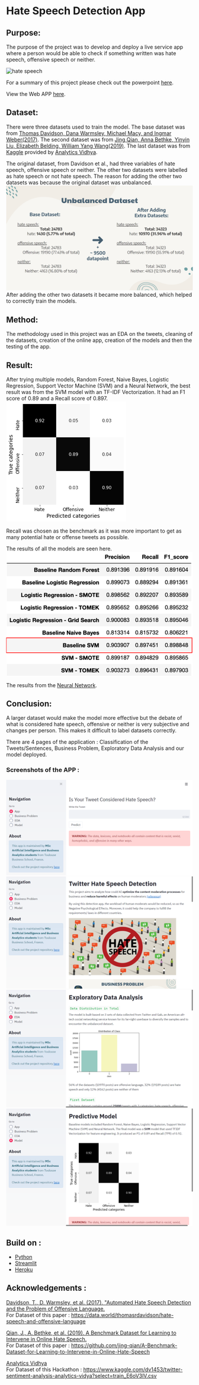 # Hate Speech Detection App

## Purpose:
The purpose of the project was to develop and deploy a live service app where a person would be able to check if something written was hate speech, offensive speech or neither.

![hate speech](https://media.wired.com/photos/5ba2d81dbc9a294fa13c6198/2:1/w_2400,h_1200,c_limit/hate%20speech%20algorithm.jpg)   

For a summary of this project please check out the powerpoint [here](https://drive.google.com/file/d/1Hu2-sBuX_hv26S0p7lo9mtt5IeB5_FUN/view?usp=sharing).   

View the Web APP [here](https://hate-speech-detection-tbs.herokuapp.com).

## Dataset:
There were three datasets used to train the model. The base dataset was from [Thomas Davidson, Dana Warmsley, Michael Macy, and Ingmar Weber(2017)](https://data.world/thomasrdavidson/hate-speech-and-offensive-language). The second dataset was from [Jing Qian, Anna Bethke, Yinyin Liu, Elizabeth Belding, William Yang Wang(2019)](https://github.com/jing-qian/A-Benchmark-Dataset-for-Learning-to-Intervene-in-Online-Hate-Speech). The last dataset was from [Kaggle](https://www.kaggle.com/dv1453/twitter-sentiment-analysis-analytics-vidya?select=train_E6oV3lV.csv) provided by [Analytics Vidhya](https://datahack.analyticsvidhya.com/contest/practice-problem-twitter-sentiment-analysis/#LeaderBoard).

The original dataset, from Davidson et al., had three variables of hate speech, offensive speech or neither. The other two datasets were labelled as hate speech or not hate speech. The reason for adding the other two datasets was because the original dataset was unbalanced.
![unbalanced dataset](/Images/unbalanced_dataset.png)
After adding the other two datasets it became more balanced, which helped to correctly train the models.

## Method:
The methodology used in this project was an EDA on the tweets, cleaning of the datasets, creation of the online app, creation of the models and then the testing of the app.

## Result:
After trying multiple models, Random Forest, Naive Bayes, Logistic Regression, Support Vector Machine (SVM) and a Neural Network, the best result was from the SVM model with an TF-IDF Vectorization. It had an F1 score of 0.89 and a Recall score of 0.897.
![Confusion Matrix_SVM](/webapp/visualization/svm_model.png) 

Recall was chosen as the benchmark as it was more important to get as many potential hate or offense tweets as possible.  

The results of all the models are seen here.
![Model result](/Images/model_result.png)

The results from the [Neural Network](https://colab.research.google.com/drive/1Bd0-Mg-XdyyzLHc9j6rIYKy6tSDALUhY?usp=sharing).

## Conclusion:
A larger dataset would make the model more effective but the debate of what is considered hate speech, offensive or neither is very subjective and changes per person. This makes it difficult to label datasets correctly.

There are 4 pages of the application : Classification of the Tweets/Sentences, Business Problem, Exploratory Data Analysis and our model deployed. 
### Screenshots of the APP :
![App Screenshot 1](/Images/app_screenshot_1.png)
![App Screenshot 2](/Images/app_screenshot_2.png)
![App Screenshot 3](/Images/app_screenshot_3.png)
![App Screenshot 4](/Images/app_screenshot_4.png)

## Build on :
- [Python](https://www.python.org/)
- [Streamlit](https://streamlit.io/)
- [Heroku](https://www.heroku.com)  

## Acknowledgements :


[Davidson, T., D. Warmsley, et al. (2017). "Automated Hate Speech Detection and the Problem of Offensive Language.](https://www.researchgate.net/publication/314942659_Automated_Hate_Speech_Detection_and_the_Problem_of_Offensive_Language)  
For Dataset of this paper : https://data.world/thomasrdavidson/hate-speech-and-offensive-language 
	
[Qian, J., A. Bethke, et al. (2019). A Benchmark Dataset for Learning to Intervene in Online Hate Speech.](https://www.researchgate.net/publication/336997246_A_Benchmark_Dataset_for_Learning_to_Intervene_in_Online_Hate_Speech)  
For Dataset of this paper : https://github.com/jing-qian/A-Benchmark-Dataset-for-Learning-to-Intervene-in-Online-Hate-Speech
	
[Analytics Vidhya](https://datahack.analyticsvidhya.com/contest/practice-problem-twitter-sentiment-analysis/#LeaderBoard)  
For Dataset of this Hackathon : https://www.kaggle.com/dv1453/twitter-sentiment-analysis-analytics-vidya?select=train_E6oV3lV.csv 

